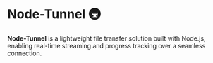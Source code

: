 # Node-Tunnel 🚇
**Node-Tunnel** is a lightweight file transfer solution built with Node.js, enabling real-time streaming and progress tracking over a seamless connection.
